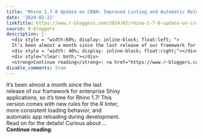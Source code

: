 ```yaml
---
title: 'Rhino 1.7.0 Update on CRAN: Improved Linting and Automatic Reloading'
date: '2024-02-22'
linkTitle: https://www.r-bloggers.com/2024/02/rhino-1-7-0-update-on-cran-improved-linting-and-automatic-reloading/
source: R-bloggers
description: |-
  <div style = "width:60%; display: inline-block; float:left; ">
  It’s been almost a month since the last release of our framework for enterprise Shiny applications, so it’s time for Rhino 1.7! This version comes with new rules for the R linter, more consistent loading behavior, and automatic app reloading during development. Read on for the details! Curious about ...</div>
  <div style = "width: 40%; display: inline-block; float:right;"></div>
  <div style="clear: both;"></div>
  <strong>Continue reading</strong>: <a href="https://www.r-bloggers.com/2024/02/rhino-1-7-0-update-on-cran-improved-linting-and ...
disable_comments: true
---
```

<div style = "width:60%; display: inline-block; float:left; ">
It’s been almost a month since the last release of our framework for enterprise Shiny applications, so it’s time for Rhino 1.7! This version comes with new rules for the R linter, more consistent loading behavior, and automatic app reloading during development. Read on for the details! Curious about ...</div>
<div style = "width: 40%; display: inline-block; float:right;"></div>
<div style="clear: both;"></div>
<strong>Continue reading</strong>: <a href="https://www.r-bloggers.com/2024/02/rhino-1-7-0-update-on-cran-improved-linting-and ...